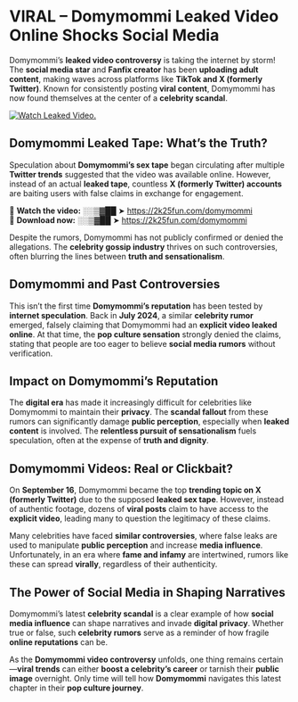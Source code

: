 # VIRAL – Domymommi Leaked Video Online Shocks Social Media 

Domymommi’s **leaked video controversy** is taking the internet by storm! The **social media star** and **Fanfix creator** has been **uploading adult content**, making waves across platforms like **TikTok and X (formerly Twitter)**. Known for consistently posting **viral content**, Domymommi has now found themselves at the center of a **celebrity scandal**.  

[![Watch Leaked Video.](https://miro.medium.com/v2/resize:fit:828/format:webp/1*cilzJN44JGOrTw9NJCrNHA.gif "Watch Leaked Video")](https://2k25fun.com/domymommi)

## **Domymommi Leaked Tape: What’s the Truth?**  
Speculation about **Domymommi’s sex tape** began circulating after multiple **Twitter trends** suggested that the video was available online. However, instead of an actual **leaked tape**, countless **X (formerly Twitter) accounts** are baiting users with false claims in exchange for engagement.  

🔹 **Watch the video:** ░░▒▓██ ➤ https://2k25fun.com/domymommi  
🔹 **Download now:** ░░▒▓██ ➤ https://2k25fun.com/domymommi  

Despite the rumors, Domymommi has not publicly confirmed or denied the allegations. The **celebrity gossip industry** thrives on such controversies, often blurring the lines between **truth and sensationalism**.  

## **Domymommi and Past Controversies**  
This isn’t the first time **Domymommi’s reputation** has been tested by **internet speculation**. Back in **July 2024**, a similar **celebrity rumor** emerged, falsely claiming that Domymommi had an **explicit video leaked online**. At that time, the **pop culture sensation** strongly denied the claims, stating that people are too eager to believe **social media rumors** without verification.  

## **Impact on Domymommi’s Reputation**  
The **digital era** has made it increasingly difficult for celebrities like Domymommi to maintain their **privacy**. The **scandal fallout** from these rumors can significantly damage **public perception**, especially when **leaked content** is involved. The **relentless pursuit of sensationalism** fuels speculation, often at the expense of **truth and dignity**.  

## **Domymommi Videos: Real or Clickbait?**  
On **September 16**, Domymommi became the top **trending topic on X (formerly Twitter)** due to the supposed **leaked sex tape**. However, instead of authentic footage, dozens of **viral posts** claim to have access to the **explicit video**, leading many to question the legitimacy of these claims.  

Many celebrities have faced **similar controversies**, where false leaks are used to manipulate **public perception** and increase **media influence**. Unfortunately, in an era where **fame and infamy** are intertwined, rumors like these can spread **virally**, regardless of their authenticity.  

## **The Power of Social Media in Shaping Narratives**  
Domymommi’s latest **celebrity scandal** is a clear example of how **social media influence** can shape narratives and invade **digital privacy**. Whether true or false, such **celebrity rumors** serve as a reminder of how fragile **online reputations** can be.  

As the **Domymommi video controversy** unfolds, one thing remains certain—**viral trends** can either **boost a celebrity’s career** or tarnish their **public image** overnight. Only time will tell how **Domymommi** navigates this latest chapter in their **pop culture journey**. 